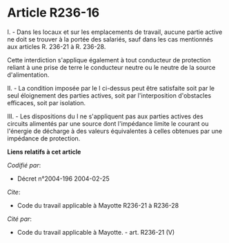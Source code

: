 # Article R236-16

I. - Dans les locaux et sur les emplacements de travail, aucune partie active ne doit se trouver à la portée des salariés,
sauf dans les cas mentionnés aux articles R. 236-21 à R. 236-28.

Cette interdiction s'applique également à tout conducteur de protection reliant à une prise de terre le conducteur neutre ou
le neutre de la source d'alimentation.

II. - La condition imposée par le I ci-dessus peut être satisfaite soit par le seul éloignement des parties actives, soit par
l'interposition d'obstacles efficaces, soit par isolation.

III. - Les dispositions du I ne s'appliquent pas aux parties actives des circuits alimentés par une source dont l'impédance
limite le courant ou l'énergie de décharge à des valeurs équivalentes à celles obtenues par une impédance de protection.

**Liens relatifs à cet article**

_Codifié par_:

  - Décret n°2004-196 2004-02-25

_Cite_:

  - Code du travail applicable à Mayotte R236-21 à R236-28

_Cité par_:

  - Code du travail applicable à Mayotte. - art. R236-21 (V)
